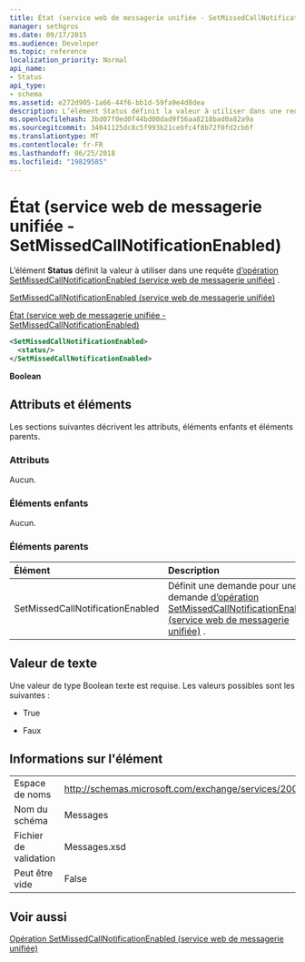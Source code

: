 ```yaml
---
title: État (service web de messagerie unifiée - SetMissedCallNotificationEnabled)
manager: sethgros
ms.date: 09/17/2015
ms.audience: Developer
ms.topic: reference
localization_priority: Normal
api_name:
- Status
api_type:
- schema
ms.assetid: e272d905-1a66-44f6-bb1d-59fa9e4d8dea
description: L’élément Status définit la valeur à utiliser dans une requête (service web de messagerie unifiée) d’opération SetMissedCallNotificationEnabled.
ms.openlocfilehash: 3bd07f0ed0f44bd00dad9f56aa8218bad0a82a9a
ms.sourcegitcommit: 34041125dc8c5f993b21cebfc4f8b72f0fd2cb6f
ms.translationtype: MT
ms.contentlocale: fr-FR
ms.lasthandoff: 06/25/2018
ms.locfileid: "19829585"
---
```

# <a name="status-um-web-service---setmissedcallnotificationenabled"></a>État (service web de messagerie unifiée - SetMissedCallNotificationEnabled)

L’élément **Status** définit la valeur à utiliser dans une requête [d’opération SetMissedCallNotificationEnabled (service web de messagerie unifiée)](setmissedcallnotificationenabled-operation-um-web-service.md) . 
  
[SetMissedCallNotificationEnabled (service web de messagerie unifiée)](setmissedcallnotificationenabled-um-web-service.md)
  
[État (service web de messagerie unifiée - SetMissedCallNotificationEnabled)](status-um-web-servicesetmissedcallnotificationenabled.md)
  
```xml
<SetMissedCallNotificationEnabled>
  <status/>
</SetMissedCallNotificationEnabled>
```

 **Boolean**
## <a name="attributes-and-elements"></a>Attributs et éléments

Les sections suivantes décrivent les attributs, éléments enfants et éléments parents.
  
### <a name="attributes"></a>Attributs

Aucun.
  
### <a name="child-elements"></a>Éléments enfants

Aucun.
  
### <a name="parent-elements"></a>Éléments parents

|**Élément**|**Description**|
|:-----|:-----|
|SetMissedCallNotificationEnabled  <br/> |Définit une demande pour une demande [d’opération SetMissedCallNotificationEnabled (service web de messagerie unifiée)](setmissedcallnotificationenabled-operation-um-web-service.md) .  <br/> |
   
## <a name="text-value"></a>Valeur de texte

Une valeur de type Boolean texte est requise. Les valeurs possibles sont les suivantes :
  
- True
    
- Faux
    
## <a name="element-information"></a>Informations sur l'élément

|||
|:-----|:-----|
|Espace de noms  <br/> |http://schemas.microsoft.com/exchange/services/2006/messages  <br/> |
|Nom du schéma  <br/> |Messages  <br/> |
|Fichier de validation  <br/> |Messages.xsd  <br/> |
|Peut être vide  <br/> |False  <br/> |
   
## <a name="see-also"></a>Voir aussi



[Opération SetMissedCallNotificationEnabled (service web de messagerie unifiée)](setmissedcallnotificationenabled-operation-um-web-service.md)

